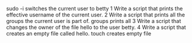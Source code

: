 sudo -i switches the current user to betty
1 Write a script that prints the effective username of the current user.
2 Write a script that prints all the groups the current user is part of. groups prints all
3 Write a script that changes the owner of the file hello to the user betty.
4 Write a script that creates an empty file called hello. touch creates empty file

